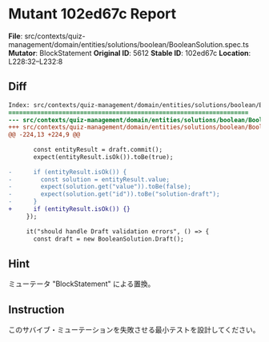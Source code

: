 # Mutant 102ed67c Report

**File**: src/contexts/quiz-management/domain/entities/solutions/boolean/BooleanSolution.spec.ts
**Mutator**: BlockStatement
**Original ID**: 5612
**Stable ID**: 102ed67c
**Location**: L228:32–L232:8

## Diff

```diff
Index: src/contexts/quiz-management/domain/entities/solutions/boolean/BooleanSolution.spec.ts
===================================================================
--- src/contexts/quiz-management/domain/entities/solutions/boolean/BooleanSolution.spec.ts	original
+++ src/contexts/quiz-management/domain/entities/solutions/boolean/BooleanSolution.spec.ts	mutated #5612
@@ -224,13 +224,9 @@
 
       const entityResult = draft.commit();
       expect(entityResult.isOk()).toBe(true);
 
-      if (entityResult.isOk()) {
-        const solution = entityResult.value;
-        expect(solution.get("value")).toBe(false);
-        expect(solution.get("id")).toBe("solution-draft");
-      }
+      if (entityResult.isOk()) {}
     });
 
     it("should handle Draft validation errors", () => {
       const draft = new BooleanSolution.Draft();
```

## Hint

ミューテータ "BlockStatement" による置換。

## Instruction

このサバイブ・ミューテーションを失敗させる最小テストを設計してください。
